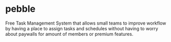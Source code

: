 # pebble
Free Task Management System that allows small teams to improve workflow by having a place to assign tasks and schedules without having to worry about paywalls for amount of members or premium features.
